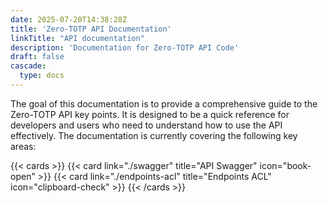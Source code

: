 ```yaml
---
date: 2025-07-20T14:38:28Z
title: 'Zero-TOTP API Documentation'
linkTitle: "API documentation"
description: 'Documentation for Zero-TOTP API Code'
draft: false
cascade:
  type: docs
---
```


The goal of this documentation is to provide a comprehensive guide to the Zero-TOTP API key points. It is designed to be a quick reference for developers and users who need to understand how to use the API effectively. The documentation is currently covering the following key areas:


{{< cards >}}
  {{< card link="./swagger" title="API Swagger" icon="book-open" >}}
  {{< card link="./endpoints-acl" title="Endpoints ACL" icon="clipboard-check" >}}
{{< /cards >}}
